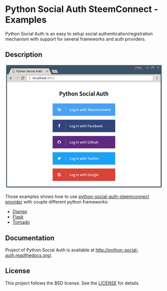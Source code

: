 # Python Social Auth SteemConnect - Examples

Python Social Auth is an easy to setup social authentication/registration
mechanism with support for several frameworks and auth providers. 

## Description

<p align="center">
  <img src="example-common/screenshots/screenshot.png" />
</p>

Those examples shows how to use [python-social-auth-steemconnect provider](https://github.com/noisy/python-social-auth-steemconnect) with couple different python frameworks:

* [Django](https://www.djangoproject.com/)
* [Flask](http://flask.pocoo.org/)
* [Tornado](http://www.tornadoweb.org/en/stable/)

## Documentation

Project of Python Social Auth is available at http://python-social-auth.readthedocs.org/.

## License

This project follows the BSD license. See the [LICENSE](LICENSE) for details.
